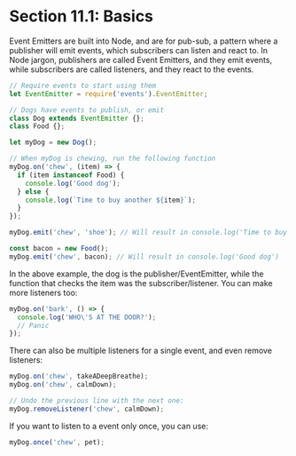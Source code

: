 # Section 11.1: Basics

Event Emitters are built into Node, and are for pub-sub, a pattern where a publisher will emit events, 
which subscribers can listen and react to. In Node jargon, publishers are called Event Emitters, and they 
emit events, while subscribers are called listeners, and they react to the events.

```js
// Require events to start using them
let EventEmitter = require('events').EventEmitter;

// Dogs have events to publish, or emit
class Dog extends EventEmitter {};
class Food {};

let myDog = new Dog();

// When myDog is chewing, run the following function
myDog.on('chew', (item) => {
  if (item instanceof Food) {
    console.log('Good dog');
  } else {
    console.log(`Time to buy another ${item}`);
  }
});

myDog.emit('chew', 'shoe'); // Will result in console.log('Time to buy another shoe')

const bacon = new Food();
myDog.emit('chew', bacon); // Will result in console.log('Good dog')
```

In the above example, the dog is the publisher/EventEmitter, while the function that checks the item was 
the subscriber/listener. You can make more listeners too:
```js
myDog.on('bark', () => {
  console.log('WHO\'S AT THE DOOR?');
  // Panic
});
```
There can also be multiple listeners for a single event, and even remove listeners:
```js
myDog.on('chew', takeADeepBreathe);
myDog.on('chew', calmDown);

// Undo the previous line with the next one:
myDog.removeListener('chew', calmDown);
```
If you want to listen to a event only once, you can use:
```js
myDog.once('chew', pet);
```